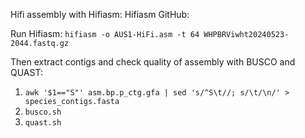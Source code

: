 Hifi assembly with Hifiasm:
Hifiasm GitHub:

Run Hifiasm:
`hifiasm -o AUS1-HiFi.asm -t 64 WHPBRViwht20240523-2044.fastq.gz`

Then extract contigs and check quality of assembly with BUSCO and QUAST:

1. `awk '$1=="S"' asm.bp.p_ctg.gfa | sed 's/^S\t//; s/\t/\n/' > species_contigs.fasta`
2. `busco.sh`
3. `quast.sh`

